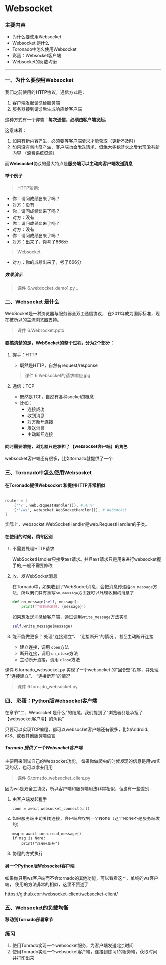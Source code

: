 # Websocket

### 主要内容
- 为什么要使用Websocket
- Websocket 是什么
- Toronado中怎么使用Websocket
- 彩蛋：Websocket客户端
- Websocket的负载均衡

----


### 一、为什么要使用Websocket

我们之前使用的**HTTP**协议，通信方式是：

1. 客户端发起请求给服务端
2. 服务器接到请求后生成响应给客户端

这种方式有一个弊端：**每次通信，必须由客户端发起**。

这意味着：

1. 如果有新内容产生，必须要等客户端请求才能获取（更新不及时）
2. 如果没有新内容产生，客户端也会发送请求，但绝大多数请求之后发现没有新内容 （浪费系统资源）

而**Websocket**协议的最大特点是**服务端可以主动向客户端发送消息**


#### 举个例子
> HTTP轮询:

- 你：请问成绩出来了吗？
- 对方：没有
- 你：请问成绩出来了吗？
- 对方：没有  
- 你：请问成绩出来了吗？
- 对方：没有  
- 你：请问成绩出来了吗？
- 对方：出来了，你考了666分

>Websocket

- 对方：你的成绩出来了，考了666分


##### 效果演示
> 课件 6.websocket_demo1.py 。

### 二、Websocket 是什么


WebSocket是一种浏览器与服务器全双工通信协议，
在2011年成为国际标准，现在被所以的主流浏览器支持。

> 课件 6.Websocket.pptx 

#### 要搞清楚的是，WebSocket的整个过程，分为2个部分：

1. 握手：HTTP 
	- 既然是HTTP，自然有request/response

    > 课件 6.Websocket的请求响应.jpg
	
2. 通信：TCP 
	- 既然是TCP，自然有各种socket的概念
	- 比如：
		- 连接成功
		- 收到消息
		- 对方断开连接
		- 发送消息
		- 主动断开连接


#### 同时需要清楚，浏览器只是承担了【websocket客户端】的角色

websocket客户端还有很多，比如tornado就提供了一个

### 三、Toronado中怎么使用Websocket

#### 在Toronado提供Websocket 和提供HTTP非常相似


```python

router = [
    (r'/', web.RequestHandler()), # HTTP 
    (r'/ws', websocket.WebSocketHandler()), # Websocket
]

```
实际上，websocket.WebSocketHandler是web.RequestHandler的子类。


#### 在使用的时候，稍有区别
1. 不需要处理HTTP请求

	WebSocketHandler只接受`GET`请求。并且`GET`请求只是用来进行websocket握手的,一般不需要修改

2. 收、发WebSocket消息

	在Tornado中，如果收到了WebSocket消息，会把消息传递给`on_message`方法，所以我们只有重写`on_message`方法就可以处理收到的消息了

	```python
	def on_message(self, message):
        print(f"收到新消息: {message}")

	```
	如果想发送消息给客户端，通过调用`write_message`方法实现

	```python
	self.write_message(message)
	```

3. 能不能做更多？ 处理“连接建立”、 “连接断开”的情况 ，甚至主动断开连接
	 - 建立连接，调用 `open`方法
	 - 断开连接，调用 `on_close`方法
	 - 主动断开连接，调用 `close`方法

课件 6.tornado_websocket.py 实现了一个websocket 的“回音壁”程序，并处理了“连接建立”、 “连接断开”的情况
>课件 6.tornado_websocket.py




### 四、 彩蛋：Python版Websocket客户端

在章节”二、Websocket 是什么”的结尾，我们提到了“浏览器只是承担了【websocket客户端】的角色”

只要可以实现TCP编程，都可以websocket客户端还有很多，比如Android、iOS、或者其他服务端语言


##### Tornado 提供了一个Websocket客户端
主要用来测试自己的Websocket功能，
如果你做爬虫的时候发现的信息是用ws实现的话，也可以拿来用用

> 课件 6.tornado_websocket_client.py

因为ws是双全工协议，所以客户端和服务端用法非常相似，但也有一些差别:

1. 由客户端发起握手

	```
	conn = await websocket_connect(url)
	```

2. 如果服务端主动关闭连接，客户端会收到一个None（这个None不是服务端发的）

	```
	msg = await conn.read_message()
	if msg is None:
		print("连接已断开")
	```

3. 协程的方式执行





#### 另一个Python版Websocket客户端

如果你只用ws客户端而不会tornado的其他功能，可以看看这个，单纯的ws客户端，
使用的方法非常的相似，这里不赘述了

https://github.com/websocket-client/websocket-client/



### 五、Websocket的负载均衡

**移动到Tornado部署章节**



### 练习

1. 使用Tonrado实现一个websocket服务，为客户端发送北京时间
2. 使用Tonrado实现一个websocket客户端，连接到练习1的服务端，获取时间并打印出来

